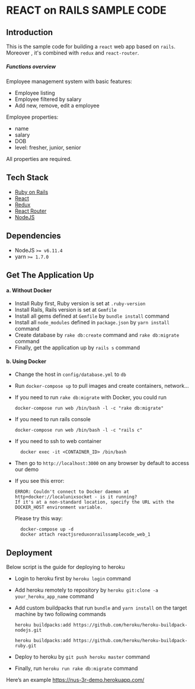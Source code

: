 # REACT on RAILS SAMPLE CODE

## Introduction

This is the sample code for building a `react` web app based on `rails`. Moreover
, it's combined with `redux` and `react-router`.

##### Functions overview
Employee management system with basic features:
- Employee listing
- Employee filtered by salary
- Add new, remove, edit a employee

Employee properties:
- name
- salary
- DOB
- level: fresher, junior, senior

All properties are required.

## Tech Stack

* [Ruby on Rails](http://rubyonrails.org/)
* [React](https://facebook.github.io/react/)
* [Redux](http://redux.js.org/)
* [React Router](https://reacttraining.com/react-router/)
* [NodeJS](https://nodejs.org/en/)

## Dependencies
* NodeJS `>= v6.11.4`
* yarn `>= 1.7.0`

## Get The Application Up

#### a. Without Docker

* Install Ruby first, Ruby version is set at `.ruby-version`
* Install Rails, Rails version is set at `Gemfile`
* Install all gems defined at `Gemfile` by `bundle install` command
* Install all `node_modules` defined in `package.json` by `yarn install` command
* Create database by `rake db:create` command and `rake db:migrate` command
* Finally, get the application up by `rails s` command

#### b. Using Docker
* Change the host in `config/database.yml` to `db`
* Run `docker-compose up` to pull images and create containers, network...
* If you need to run `rake db:migrate` with Docker, you could run
  ```
  docker-compose run web /bin/bash -l -c "rake db:migrate"
  ```
* If you need to run rails console
  ```
  docker-compose run web /bin/bash -l -c "rails c"
  ```
* If you need to ssh to web container
  ```
    docker exec -it <CONTAINER_ID> /bin/bash
  ```
* Then go to `http://localhost:3000` on any browser by default to access our demo
* If you see this error:
  ```
  ERROR: Couldn't connect to Docker daemon at http+docker://localunixsocket - is it running?
  If it's at a non-standard location, specify the URL with the DOCKER_HOST environment variable.
  ```

  Please try this way:
  ```
    docker-compose up -d
    docker attach reactjsreduxonrailssamplecode_web_1
  ```

## Deployment

Below script is the guide for deploying to heroku

* Login to heroku first by `heroku login` command
* Add heroku remotely to repository by `heroku git:clone -a your_heroku_app_name` command
* Add custom buildpacks that run `bundle` and `yarn install` on the target machine
by two following commands

  `heroku buildpacks:add https://github.com/heroku/heroku-buildpack-nodejs.git`

  `heroku buildpacks:add https://github.com/heroku/heroku-buildpack-ruby.git`

* Deploy to heroku by `git push heroku master` command
* Finally, run `heroku run rake db:migrate` command

Here’s an example https://nus-3r-demo.herokuapp.com/
